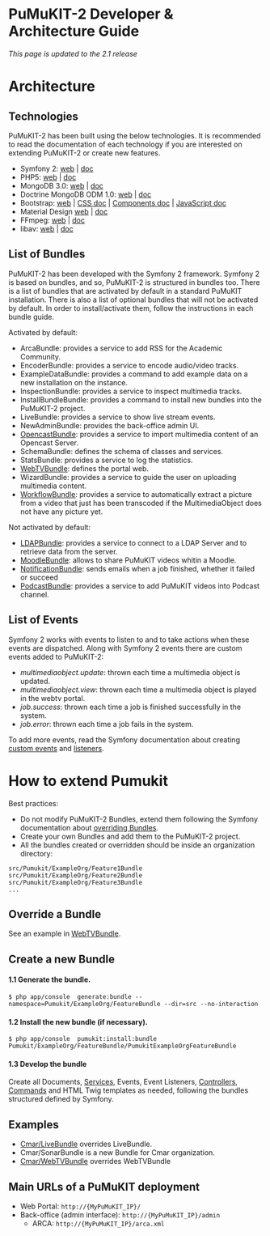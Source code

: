 ﻿PuMuKIT-2 Developer & Architecture Guide
========================================

*This page is updated to the 2.1 release*

Architecture
============

Technologies
------------

PuMuKIT-2 has been built using the below technologies. It is recommended to read the documentation of each technology if you are interested on extending PuMuKIT-2 or create new features.

* Symfony 2: [web](http://symfony.com) | [doc](http://symfony.com/doc/current/index.html)
* PHP5: [web](http://php.net/) | [doc](http://php.net/manual/en/)
* MongoDB 3.0: [web](https://www.mongodb.org/) | [doc](https://docs.mongodb.org/v3.0/)
* Doctrine MongoDB ODM 1.0: [web](http://www.doctrine-project.org/projects/mongodb-odm.html) | [doc](http://doctrine-mongodb-odm.readthedocs.org/en/latest/)
* Bootstrap: [web](http://getbootstrap.com/) | [CSS doc](http://getbootstrap.com/css/) | [Components doc](http://getbootstrap.com/components/) | [JavaScript doc](http://getbootstrap.com/javascript/)
* Material Design [web](http://www.google.com/design/spec/material-design/introduction.html) | [doc](https://fezvrasta.github.io/bootstrap-material-design/)
* FFmpeg: [web](https://www.ffmpeg.org/) | [doc](https://www.ffmpeg.org/documentation.html)
* libav: [web](https://libav.org/) | [doc](https://libav.org/documentation/)


List of Bundles
---------------

PuMuKIT-2 has been developed with the Symfony 2 framework. Symfony 2 is based on bundles, and so, PuMuKIT-2 is structured in bundles too. There is a list of bundles that are activated by default in a standard PuMuKIT installation. There is also a list of optional bundles that will not be activated by default. In order to install/activate them, follow the instructions in each bundle guide.

Activated by default:
* ArcaBundle: provides a service to add RSS for the Academic Community.
* EncoderBundle: provides a service to encode audio/video tracks.
* ExampleDataBundle: provides a command to add example data on a new installation on the instance.
* InspectionBundle: provides a service to inspect multimedia tracks.
* InstallBundleBundle: provides a command to install new bundles into the PuMuKIT-2 project.
* LiveBundle: provides a service to show live stream events.
* NewAdminBundle: provides the back-office admin UI.
* [OpencastBundle](../src/Pumukit/OpencastBundle/Resources/doc/ConfigurationGuide.md): provides a service to import multimedia content of an Opencast Server.
* SchemaBundle: defines the schema of classes and services.
* StatsBundle: provides a service to log the statistics.
* [WebTVBundle](../src/Pumukit/WebTVBundle/Resources/doc/OverrideGuide.md): defines the portal web.
* WizardBundle: provides a service to guide the user on uploading multimedia content.
* [WorkflowBundle](../src/Pumukit/WorkflowBundle/Resources/doc/ConfigurationGuide.md): provides a service to automatically extract a picture from a video that just has been transcoded if the MultimediaObject does not have any picture yet.


Not activated by default:
* [LDAPBundle](../src/Pumukit/LDAPBundle/Resources/doc/AdminGuide.md): provides a service to connect to a LDAP Server and to retrieve data from the server.
* [MoodleBundle](../src/Pumukit/MoodleBundle/Resources/doc/InstallationGuide.md): allows to share PuMuKIT videos whitin a Moodle.
* [NotificationBundle](../src/Pumukit/NotificationBundle/Resources/doc/AdminGuide.md): sends emails when a job finished, whether it failed or succeed
* [PodcastBundle](../src/Pumukit/PodcastBundle/Resources/doc/InstallationGuide.md): provides a service to add PuMuKIT videos into Podcast channel.


List of Events
--------------

Symfony 2 works with events to listen to and to take actions when these events are dispatched. Along with Symfony 2 events there are custom events added to PuMuKIT-2:
* *multimediaobject.update*: thrown each time a multimedia object is updated.
* *multimediaobject.view*: thrown each time a multimedia object is played in the webtv portal.
* *job.success*: thrown each time a job is finished successfully in the system.
* *job.error*: thrown each time a job fails in the system.

To add more events, read the Symfony documentation about creating [custom events](http://symfony.com/doc/current/components/event_dispatcher/introduction.html#creating-and-dispatching-an-event) and [listeners](http://symfony.com/doc/current/cookbook/event_dispatcher/event_listener.html).


How to extend Pumukit
=====================

Best practices:
* Do not modify PuMuKIT-2 Bundles, extend them following the Symfony documentation about [overriding Bundles](http://symfony.com/doc/current/cookbook/bundles/inheritance.html).
* Create your own Bundles and add them to the PuMuKIT-2 project.
* All the bundles created or overridden should be inside an organization directory:

```
src/Pumukit/ExampleOrg/Feature1Bundle
src/Pumukit/ExampleOrg/Feature2Bundle
src/Pumukit/ExampleOrg/Feature3Bundle
...
```


Override a Bundle
-----------------

See an example in [WebTVBundle](../src/Pumukit/WebTVBundle/Resources/doc/OverrideGuide.md../src/Pumukit/WebTVBundle/Resources/doc/OverrideGuide.md).


Create a new Bundle
----------------------

#### 1.1 Generate the bundle.

`
$ php app/console  generate:bundle --namespace=Pumukit/ExampleOrg/FeatureBundle --dir=src --no-interaction
`

#### 1.2 Install the new bundle (if necessary).
`
$ php app/console  pumukit:install:bundle Pumukit/ExampleOrg/FeatureBundle/PumukitExampleOrgFeatureBundle
`

#### 1.3 Develop the bundle

Create all Documents, [Services](http://symfony.com/doc/current/book/service_container.html), Events, Event Listeners, [Controllers](http://symfony.com/doc/current/book/controller.html), [Commands](http://symfony.com/doc/current/bundles/SensioGeneratorBundle/commands/generate_command.html) and HTML Twig templates as needed, following the bundles structured defined by Symfony.

Examples
--------

* [Cmar/LiveBundle](../src/Pumukit/Cmar/LiveBundle/Resources/doc/AdminGuide.md) overrides LiveBundle.
* Cmar/SonarBundle is a new Bundle for Cmar organization.
* [Cmar/WebTVBundle](../src/Pumukit/Cmar/WebTVBundle/Resources/doc/AdminGuide.md) overrides WebTVBundle



Main URLs of a PuMuKIT deployment
---------------------------------
* Web Portal: `http://{MyPuMuKIT_IP}/`
* Back-office (admin interface): `http://{MyPuMuKIT_IP}/admin`
  * ARCA: `http://{MyPuMuKIT_IP}/arca.xml`
